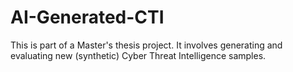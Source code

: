 # AI-Generated-CTI
This is part of a Master's thesis project. It involves generating and evaluating new (synthetic) Cyber ​​​​Threat Intelligence samples.
